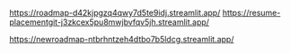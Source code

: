 https://roadmap-d42kjpgzq4qwy7d5te9idj.streamlit.app/
https://resume-placementgit-j3zkcex5pu8mwjbvfqv5jh.streamlit.app/







https://newroadmap-ntbrhntzeh4dtbo7b5ldcg.streamlit.app/
